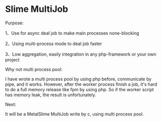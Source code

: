 Slime MultiJob
========

Purpose:

1、Use for async deal job to make main processes none-blocking

2、Using multi-process mode to deal job faster

3、Low aggregation, easily integration in any php-framework or your own project


Why not multi process pool:

I have wrote a multi process pool by using php before, communicate by pipe, and it works.
However, after the worker process finish a job, it's hard to do a full memory release like fpm by using php.
So if the worker script has memory leak, the result is unfortunately.


Next:

It will be a MetalSlime MultiJob write by c, using multi process pool.
